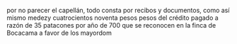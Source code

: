 por no parecer el capellán, todo consta por recibos y documentos, como así mismo medezy cuatrocientos noventa pesos pesos del crédito pagado a razón de 35 patacones por año de 700 que se reconocen en la finca de Bocacama a favor de los mayordom